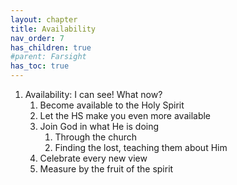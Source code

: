 ```yaml
---
layout: chapter
title: Availability 
nav_order: 7
has_children: true
#parent: Farsight
has_toc: true
---
```


1. Availability: I can see! What now?
    1. Become available to the Holy Spirit
    1. Let the HS make you even more available
    1. Join God in what He is doing
        1. Through the church
        1. Finding the lost, teaching them about Him
    1. Celebrate every new view
    1. Measure by the fruit of the spirit 